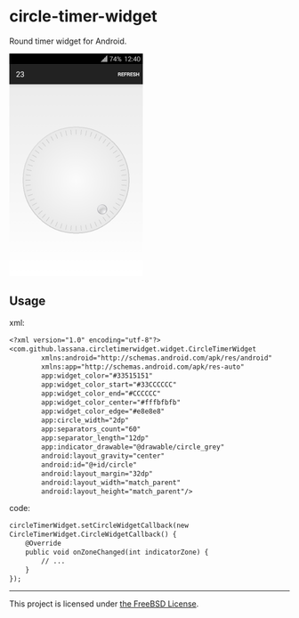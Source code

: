circle-timer-widget
===================

Round timer widget for Android.

![Screenshot](raw/device-2014-07-10-004033.png)

## Usage

xml:

    <?xml version="1.0" encoding="utf-8"?>
    <com.github.lassana.circletimerwidget.widget.CircleTimerWidget
            xmlns:android="http://schemas.android.com/apk/res/android"
            xmlns:app="http://schemas.android.com/apk/res-auto"
            app:widget_color="#33515151"
            app:widget_color_start="#33CCCCCC"
            app:widget_color_end="#CCCCCC"
            app:widget_color_center="#fffbfbfb"
            app:widget_color_edge="#e8e8e8"
            app:circle_width="2dp"
            app:separators_count="60"
            app:separator_length="12dp"
            app:indicator_drawable="@drawable/circle_grey"
            android:layout_gravity="center"
            android:id="@+id/circle"
            android:layout_margin="32dp"
            android:layout_width="match_parent"
            android:layout_height="match_parent"/>

code:

    circleTimerWidget.setCircleWidgetCallback(new CircleTimerWidget.CircleWidgetCallback() {
        @Override
        public void onZoneChanged(int indicatorZone) {
            // ...
        }
    });

---

This project is licensed under [the FreeBSD License](LICENSE).
